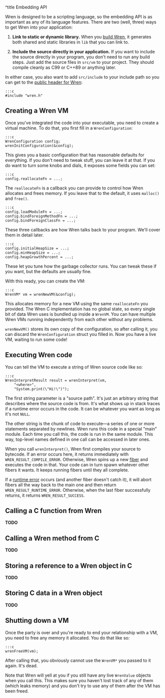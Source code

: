 ^title Embedding API

Wren is designed to be a scripting language, so the embedding API is as
important as any of its language features. There are two (well, three) ways to
get Wren into your application:

1.  **Link to static or dynamic library.** When you [build Wren][build], it
    generates both shared and static libraries in `lib` that you can link to.

2.  **Include the source directly in your application.** If you want to include
    the source directly in your program, you don't need to run any build steps.
    Just add the source files in `src/vm` to your project. They should compile
    cleanly as C99 or C++89 or anything later.

[build]: getting-started.html

In either case, you also want to add `src/include` to your include path so you
can get to the [public header for Wren][wren.h]:

[wren.h]: https://github.com/munificent/wren/blob/master/src/include/wren.h

    :::c
    #include "wren.h"

## Creating a Wren VM

Once you've integrated the code into your executable, you need to create a
virtual machine. To do that, you first fill in a `WrenConfiguration`:

    :::c
    WrenConfiguration config;
    wrenInitConfiguration(&config);

This gives you a basic configuration that has reasonable defaults for
everything. If you don't need to tweak stuff, you can leave it at that. If you
do want to turn some knobs and dials, it exposes some fields you can set:

    :::c
    config.reallocateFn = ...;

The `reallocateFn` is a callback you can provide to control how Wren allocates
and frees memory. If you leave that to the default, it uses `malloc()` and
`free()`.

    :::c
    config.loadModuleFn = ...;
    config.bindForeignMethodFn = ...;
    config.bindForeignClassFn = ...;

These three callbacks are how Wren talks back to your program. We'll cover
them in detail later.

    :::c
    config.initialHeapSize = ...;
    config.minHeapSize = ...;
    config.heapGrowthPercent = ...;

These let you tune how the garbage collector runs. You can tweak these if you
want, but the defaults are usually fine.

With this ready, you can create the VM:

    :::c
    WrenVM* vm = wrenNewVM(&config);

This allocates memory for a new VM using the same `reallocateFn` you provided.
The Wren C implementation has no global state, so every single bit of data Wren
uses is bundled up inside a `WrenVM`. You can have multiple Wren VMs running
independently from each other without any problems.

`wrenNewVM()` stores its own copy of the configuration, so after calling it, you
can discard the `WrenConfiguration` struct you filled in. Now you have a live
VM, waiting to run some code!

## Executing Wren code

You can tell the VM to execute a string of Wren source code like so:

    :::c
    WrenInterpretResult result = wrenInterpret(vm,
        "<where>",
        "System.print(\"Hi!\")");

The first string parameter is a "source path". It's just an arbitrary string
that describes where the source code is from. It's what shows up in stack traces
if a runtime error occurs in the code. It can be whatever you want as long as
it's not `NULL`.

The other string is the chunk of code to execute&mdash;a series of one or more
statements separated by newlines. Wren runs this code in a special "main"
module. Each time you call this, the code is run in the same module. This way,
top-level names defined in one call can be accessed in later ones.

When you call `wrenInterpret()`, Wren first compiles your source to bytecode. If
an error occurs here, it returns immediately with `WREN_RESULT_COMPILE_ERROR`.
Otherwise, Wren spins up a new [fiber][] and executes the code in that. Your
code can in turn spawn whatever other fibers it wants. It keeps running fibers
until they all complete.

[fiber]: concurrency.html

If a [runtime error][] occurs (and another fiber doesn't catch it), it will
abort fibers all the way back to the main one and then return
`WREN_RESULT_RUNTIME_ERROR`. Otherwise, when the last fiber successfully
returns, it returns `WREN_RESULT_SUCCESS`.

[runtime error]: error-handling.html

## Calling a C function from Wren

**TODO**

## Calling a Wren method from C

**TODO**

## Storing a reference to a Wren object in C

**TODO**

## Storing C data in a Wren object

**TODO**

## Shutting down a VM

Once the party is over and you're ready to end your relationship with a VM, you
need to free any memory it allocated. You do that like so:

    :::c
    wrenFreeVM(vm);

After calling that, you obviously cannot use the `WrenVM*` you passed to it
again. It's dead.

Note that Wren will yell at you if you still have any live `WrenValue` objects
when you call this. This makes sure you haven't lost track of any of them (which
leaks memory) and you don't try to use any of them after the VM has been freed.
